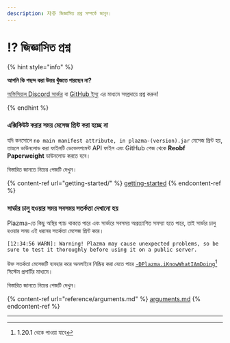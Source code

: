 ```yaml
---
description: 자주 জিজ্ঞাসিত প্রশ্ন সম্পর্কে জানুন।
---
```


# ⁉️ জিজ্ঞাসিত প্রশ্ন

{% hint style="info" %}

**আপনি কি পছন্দ করা উত্তর খুঁজতে পারছেন না?**

[অফিসিয়াল Discord সার্ভার](https://discord.gg/MmfC52K8A8) বা [GitHub ইস্যু](https://github.com/PlazmaMC/PlazmaBukkit/issues) এর মাধ্যমে সম্প্রদায়ে প্রশ্ন করুন!

{% endhint %}

### এক্সিকিউট করার সময় মেসেজ প্রিন্ট করা হচ্ছে না

যদি কনসোলে `no main manifest attribute, in plazma-(version).jar` মেসেজ প্রিন্ট হয়,\
তাহলে ডাউনলোড করা ফাইলটি ডেভেলপমেন্ট API ফাইল এবং GitHub পেজ থেকে **Reobf Paperweight** ডাউনলোড করতে হবে।

বিস্তারিত জানতে নিচের পেজটি দেখুন।

{% content-ref url="getting-started/" %}
[getting-started](getting-started#id-2)
{% endcontent-ref %}

### সার্ভার চালু হওয়ার সময় সবসময় সতর্কতা দেখানো হয়

Plazma-তে কিছু অস্থির প্যাচ থাকতে পারে এবং সার্ভারে সবসময় অপ্রত্যাশিত সমস্যা হতে পারে, তাই সার্ভার চালু হওয়ার সময় এই ধরনের সতর্কতা মেসেজ প্রিন্ট করে।

```log
[12:34:56 WARN]: Warning! Plazma may cause unexpected problems, so be sure to test it thoroughly before using it on a public server.
```

উক্ত সতর্কতা মেসেজটি ব্যবহার করে অনলাইনে নিষ্ক্রিয় করা যেতে পারে [`-DPlazma.iKnowWhatIAmDoing`](#user-content-fn-1)[^1] সিস্টেম প্রপার্টির মাধ্যমে।

বিস্তারিত জানতে নিচের পেজটি দেখুন।

{% content-ref url="reference/arguments.md" %}
[arguments.md](reference/arguments.md#plazma.iknowwhatiamdoing)
{% endcontent-ref %}

***

[^1]: 1.20.1 থেকে পাওয়া যাবে
